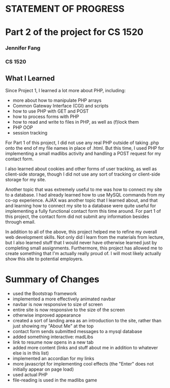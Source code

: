 # STATEMENT OF PROGRESS
# Part 2 of the project for CS 1520
### Jennifer Fang
### CS 1520

## What I Learned

Since Project 1, I learned a lot more about PHP, including:
* more about how to manipulate PHP arrays
* Common Gateway Interface (CGI) and scripts
* how to use PHP with GET and POST
* how to process forms with PHP
* how to read and write to files in PHP, as well as (f)lock them
* PHP OOP
* session tracking

For Part 1 of this project, I did not use any real PHP outside of taking .php onto the end of my file names in place of .html.  But this time, I used PHP for implementing a small madlibs activity and handling a POST request for my contact form.

I also learned about cookies and other forms of user tracking, as well as client-side storage, though I did not use any sort of tracking or client-side storage for my site.

Another topic that was extremely useful to me was how to connect my site to a database.  I had already learned how to use MySQL commands from my co-op experience.  AJAX was another topic that I learned about, and that and learning how to connect my site to a database were quite useful for implementing a fully functional contact form this time around.  For part 1 of this project, the contact form did not submit any information besides through email.  

In addition to all of the above, this project helped me to refine my overall web development skills.  Not only did I learn from the materials from lecture, but I also learned stuff that I would never have otherwise learned just by completing small assignments.  Furthermore, this project has allowed me to create something that I'm actually really proud of.  I will most likely actually show this site to potential employers.  

# Summary of Changes
* used the Bootstrap framework
* implemented a more effectively animated navbar
* navbar is now responsive to size of screen
* entire site is now responsive to the size of the screen
* otherwise improved appearance
* created a sort of landing area as an introduction to the site, rather than just showing my "About Me" at the top
* contact form sends submitted messages to a mysql database
* added something interactive: madLibs
* link to resume now opens in a new tab
* added more content (links and stuff about me in addition to whatever else is in this list)
* implemented an accordian for my links
* more javascript for implementing cool effects (the "Enter" does not initially appear on page load)
* used actual PHP
* file-reading is used in the madlibs game
